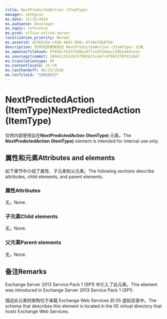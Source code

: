 ```yaml
---
title: NextPredictedAction (ItemType)
manager: sethgros
ms.date: 11/16/2014
ms.audience: Developer
ms.topic: reference
ms.prod: office-online-server
localization_priority: Normal
ms.assetid: a5365d3e-c450-4881-836c-0f18e76b87d4
description: 仅供内部使用旨在 NextPredictedAction (ItemType) 元素。
ms.openlocfilehash: 07010c7e15fd30ec8771e253ebec12962a0dce1e
ms.sourcegitcommit: 34041125dc8c5f993b21cebfc4f8b72f0fd2cb6f
ms.translationtype: MT
ms.contentlocale: zh-CN
ms.lasthandoff: 06/25/2018
ms.locfileid: "19826523"
---
```

# <a name="nextpredictedaction-itemtype"></a><span data-ttu-id="d52f8-103">NextPredictedAction (ItemType)</span><span class="sxs-lookup"><span data-stu-id="d52f8-103">NextPredictedAction (ItemType)</span></span>

<span data-ttu-id="d52f8-104">仅供内部使用旨在**NextPredictedAction (ItemType)** 元素。</span><span class="sxs-lookup"><span data-stu-id="d52f8-104">The **NextPredictedAction (ItemType)** element is intended for internal use only.</span></span> 

## <a name="attributes-and-elements"></a><span data-ttu-id="d52f8-105">属性和元素</span><span class="sxs-lookup"><span data-stu-id="d52f8-105">Attributes and elements</span></span>

<span data-ttu-id="d52f8-106">如下章节中介绍了属性、子元素和父元素。</span><span class="sxs-lookup"><span data-stu-id="d52f8-106">The following sections describe attributes, child elements, and parent elements.</span></span>
  
### <a name="attributes"></a><span data-ttu-id="d52f8-107">属性</span><span class="sxs-lookup"><span data-stu-id="d52f8-107">Attributes</span></span>

<span data-ttu-id="d52f8-108">无。</span><span class="sxs-lookup"><span data-stu-id="d52f8-108">None.</span></span>
  
### <a name="child-elements"></a><span data-ttu-id="d52f8-109">子元素</span><span class="sxs-lookup"><span data-stu-id="d52f8-109">Child elements</span></span>

<span data-ttu-id="d52f8-110">无。</span><span class="sxs-lookup"><span data-stu-id="d52f8-110">None.</span></span>
  
### <a name="parent-elements"></a><span data-ttu-id="d52f8-111">父元素</span><span class="sxs-lookup"><span data-stu-id="d52f8-111">Parent elements</span></span>

<span data-ttu-id="d52f8-112">无。</span><span class="sxs-lookup"><span data-stu-id="d52f8-112">None.</span></span>
  
## <a name="remarks"></a><span data-ttu-id="d52f8-113">备注</span><span class="sxs-lookup"><span data-stu-id="d52f8-113">Remarks</span></span>

<span data-ttu-id="d52f8-114">Exchange Server 2013 Service Pack 1 (SP1) 中引入了此元素。</span><span class="sxs-lookup"><span data-stu-id="d52f8-114">This element was introduced in Exchange Server 2013 Service Pack 1 (SP1).</span></span>
  
<span data-ttu-id="d52f8-115">描述此元素的架构位于承载 Exchange Web Services 的 IIS 虚拟目录中。</span><span class="sxs-lookup"><span data-stu-id="d52f8-115">The schema that describes this element is located in the IIS virtual directory that hosts Exchange Web Services.</span></span>
  

